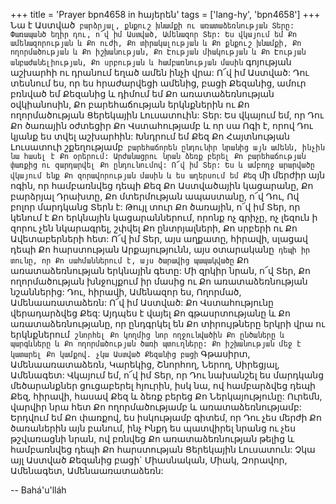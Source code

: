 +++
title = 'Prayer bpn4658 in հայերեն'
tags = ['lang-hy', 'bpn4658']
+++
Նա է Աստված` բարձրյալ, քնքուշ խնամքի ու առատաձեռնության Տերը:
	Փառապանծ եղիր դու, ո՜վ իմ Աստված, Ամենազոր Տեր: Ես վկայում եմ Քո ամենազորության և Քո ուժի, Քո տիրակալության և Քո քնքուշ խնամքի, Քո ողորմածության և Քո իշխանության, Քո Էության միակության և Քո Էության անբաժանելիության, Քո սրբության և համբառնության մասին` գոյության աշխարհի ու դրանում եղած ամեն ինչի վրա:
	Ո՜վ իմ Աստված: Դու տեսնում ես, որ ես հրաժարվեցի ամենից, բացի Քեզանից, ամուր բռնված եմ Քեզանից և դիմում եմ Քո առատաձեռնության օվկիանոսին, Քո բարեհաճության երկնքներին ու Քո ողորմածության Ցերեկային Լուսատուին:
	Տեր: Ես վկայում եմ, որ Դու Քո ծառային օժտեցիր Քո Վստահությամբ և որ սա Ոգի է, որով Դու կյանք ես տվել աշխարհին:
	Խնդրում եմ Քեզ Քո Հայտնության Լուսատուի շքեղությամբ` բարեհաճորեն ընդունիր նրանից այն ամենն, ինչին նա հասել է Քո օրերում: Արժանացրու նրան ձեռք բերել Քո բարեհաճության փառքից ու զարդարվել Քո ընդունումով:
	Ո՜վ իմ Տեր: Ես և ամբողջ արարվածը վկայում ենք Քո զորավորության մասին և ես աղերսում եմ Քեզ` մի մերժիր այն ոգին, որ համբառնվեց դեպի Քեզ Քո Աստվածային կացարանը, Քո բարձրյալ Դրախտը, Քո մտերմության ապաստանը, ո՜վ Դու, Ով բոլոր մարդկանց Տերն է: 
Թույլ տուր Քո ծառային, ո՜վ իմ Տեր, որ կենում է Քո երկնային կացարաններում, որոնք ոչ գրիչը, ոչ լեզուն ի զորու չեն նկարագրել, շփվել Քո ընտրյալների, Քո սրբերի ու Քո Ավետաբերների հետ:
	Ո՜վ իմ Տեր, այս աղքատը, հիրավի, սլացավ դեպի Քո հարստության Արքայությունն, այս օտարականը` դեպի իր տունը, որ Քո սահմաններում է, այս ծարավից պապակվածը` Քո առատաձեռնության երկնային գետը: Մի զրկիր նրան, ո՜վ Տեր, Քո ողորմածության խնջույքում իր մասից ու Քո առատաձեռնության նշաններից: Դու, հիրավի, Ամենազոր ես, Ողորմած, Ամենաառատաձեռն:
	Ո՜վ իմ Աստված: Քո Վստահությունը վերադարձվեց Քեզ: Այդպես է վայել Քո գթասրտությանը և Քո առատաձեռնությանը, որ ընդգրկել են Քո տիրույթները երկրի վրա ու երկնքներում` շնորհել Քո կողմից նոր ողջունվածին Քո ընծաները և պարգևները և Քո ողորմածության ծառի պտուղները: Քո իշխանության մեջ է կատարել Քո կամքով. չկա Աստված Քեզանից բացի` Գթասիրտ, Ամենաառատաձեռն, Կարեկից, Շնորհող, Ներող, Սիրեցյալ, Ամենագետ:
	Վկայում եմ, ո՜վ իմ Տեր, որ Դու նախանշել ես մարդկանց մեծարանքներ ցուցաբերել հյուրին, իսկ նա, ով համբարձվեց դեպի Քեզ, հիրավի, հասավ Քեզ և ձեռք բերեց Քո Ներկայությունը: Ուրեմն, վարվիր նրա հետ Քո ողորմածությամբ և առատաձեռնությամբ: Երդվում եմ Քո փառքով, ես իսկությամբ գիտեմ, որ Դու չես մերժի Քո ծառաներին այն բանում, ինչ Ինքդ ես պատվիրել նրանց ու չես թշվառացնի նրան, ով բռնվեց Քո առատաձեռնության թելից և համբառնվեց դեպի Քո հարստության Ցերեկային Լուսատուն:
	Չկա այլ Աստված Քեզանից բացի` Միասնական, Միակ, Զորավոր, Ամենագետ, Ամենաառատաձեռն:

-- Bahá'u'lláh
